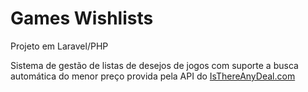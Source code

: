 # Games Wishlists
Projeto em Laravel/PHP

Sistema de gestão de listas de desejos de jogos com suporte a busca automática do menor preço provida pela API do [IsThereAnyDeal.com](https://isthereanydeal.com)
